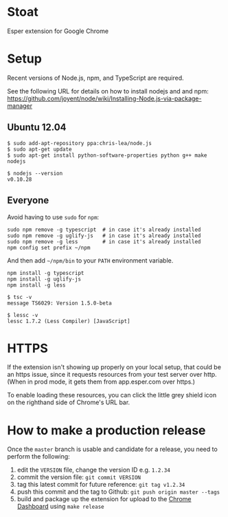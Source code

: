 Stoat
=====

Esper extension for Google Chrome

Setup
=====

Recent versions of Node.js, npm, and TypeScript are required.

See the following URL for details on how to install nodejs and and
npm:
https://github.com/joyent/node/wiki/Installing-Node.js-via-package-manager

Ubuntu 12.04
------------

```
$ sudo add-apt-repository ppa:chris-lea/node.js
$ sudo apt-get update
$ sudo apt-get install python-software-properties python g++ make nodejs
```

```
$ nodejs --version
v0.10.28
```

Everyone
--------

Avoid having to use `sudo` for `npm`:
```
sudo npm remove -g typescript  # in case it's already installed
sudo npm remove -g uglify-js   # in case it's already installed
sudo npm remove -g less        # in case it's already installed
npm config set prefix ~/npm
```

And then add `~/npm/bin` to your `PATH` environment variable.


```
npm install -g typescript
npm install -g uglify-js
npm install -g less
```

```
$ tsc -v
message TS6029: Version 1.5.0-beta
```

```
$ lessc -v
lessc 1.7.2 (Less Compiler) [JavaScript]
```

HTTPS
=====

If the extension isn't showing up properly on your local setup, that
could be an https issue, since it requests resources from your test
server over http. (When in prod mode, it gets them from app.esper.com
over https.)

To enable loading these resources, you can click the little grey
shield icon on the righthand side of Chrome's URL bar.

How to make a production release
================================

Once the `master` branch is usable and candidate for a release, you
need to perform the following:

1. edit the `VERSION` file, change the version ID e.g. `1.2.34`
2. commit the version file: `git commit VERSION`
3. tag this latest commit for future reference: `git tag v1.2.34`
4. push this commit and the tag to Github: `git push origin master --tags`
5. build and package up the extension for upload to the
   [Chrome Dashboard](https://chrome.google.com/webstore/developer/dashboard)
   using `make release`

